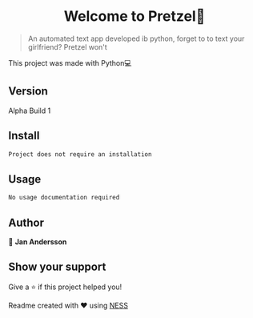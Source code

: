<h1 align='center'>Welcome to Pretzel👋</h1>

> An automated text app developed ib python, forget to to text your girlfriend? Pretzel won't

This project was made with Python💻

## Version
Alpha Build 1

## Install
```sh
Project does not require an installation
```

## Usage
```sh
No usage documentation required
```

## Author

👤 **Jan Andersson**

## Show your support

Give a ⭐️ if this project helped you!

Readme created with ❤️ using [NESS](https://github.com/GreenVortex/NESS)
